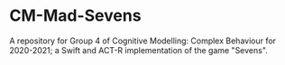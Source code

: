 # CM-Mad-Sevens
A repository for Group 4 of Cognitive Modelling: Complex Behaviour for 2020-2021; a Swift and ACT-R implementation of the game "Sevens".  
